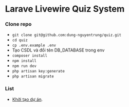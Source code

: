 # Larave Livewire Quiz System
### Clone repo

- `git clone git@github.com:dung-nguyentrung/quiz.git`
- `cd quiz`
- `cp .env.example .env`
- Tạo CSDL và đổi tên DB_DATABASE trong env
- `composer install`
- `npm install`
- `npm run dev`
- `php artisan key:generate`
- `php artisan migrate`

### List

- [Khởi tạo dự án](https://youtu.be/NPNef3a_TFk).
